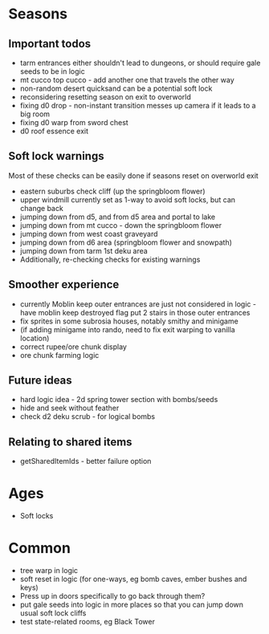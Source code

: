 # Seasons

## Important todos
- tarm entrances either shouldn't lead to dungeons, or should require gale seeds to be in logic
- mt cucco top cucco - add another one that travels the other way
- non-random desert quicksand can be a potential soft lock
- reconsidering resetting season on exit to overworld
- fixing d0 drop - non-instant transition messes up camera if it leads to a big room
- fixing d0 warp from sword chest
- d0 roof essence exit

## Soft lock warnings
Most of these checks can be easily done if seasons reset on overworld exit
- eastern suburbs check cliff (up the springbloom flower)
- upper windmill currently set as 1-way to avoid soft locks, but can change back
- jumping down from d5, and from d5 area and portal to lake
- jumping down from mt cucco - down the springbloom flower
- jumping down from west coast graveyard
- jumping down from d6 area (springbloom flower and snowpath)
- jumping down from tarm 1st deku area
- Additionally, re-checking checks for existing warnings

## Smoother experience 
- currently Moblin keep outer entrances are just not considered in logic - have moblin keep destroyed flag put 2 stairs in those outer entrances
- fix sprites in some subrosia houses, notably smithy and minigame  
- (if adding minigame into rando, need to fix exit warping to vanilla location)
- correct rupee/ore chunk display
- ore chunk farming logic

## Future ideas
- hard logic idea - 2d spring tower section with bombs/seeds
- hide and seek without feather
- check d2 deku scrub - for logical bombs

## Relating to shared items
- getSharedItemIds - better failure option

# Ages
- Soft locks

# Common
- tree warp in logic
- soft reset in logic (for one-ways, eg bomb caves, ember bushes and keys)
- Press up in doors specifically to go back through them?
- put gale seeds into logic in more places so that you can jump down usual soft lock cliffs 
- test state-related rooms, eg Black Tower